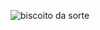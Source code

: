 
![biscoito da sorte](https://user-images.githubusercontent.com/79226722/163810495-68037f20-46ca-474e-8168-04afed24acc9.png)
